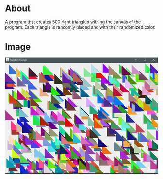 # About
A program that creates 500 right triangles withing the canvas of the program. 
Each triangle is randomly placed and with their randomized color.

# Image
![](RandomRightTriangles.PNG)
